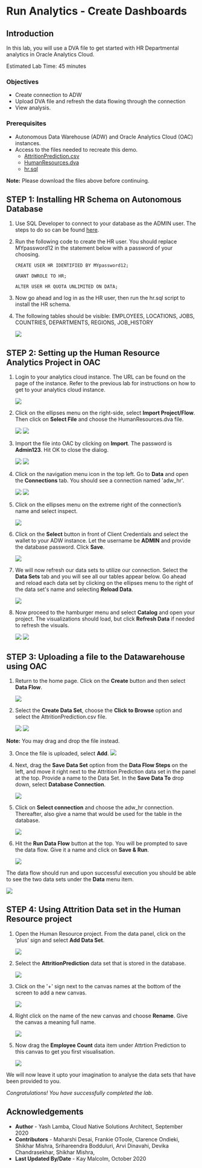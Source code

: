 # Run Analytics - Create Dashboards

## Introduction

In this lab, you will use a DVA file to get started with HR Departmental analytics in Oracle Analytics Cloud.

Estimated Lab Time: 45 minutes

### Objectives

- Create connection to ADW  
- Upload DVA file and refresh the data flowing through the connection
- View analysis.

### Prerequisites

- Autonomous Data Warehouse (ADW) and Oracle Analytics Cloud (OAC) instances.
- Access to the files needed to recreate this demo. 
    - [AttritionPrediction.csv](https://objectstorage.us-ashburn-1.oraclecloud.com/p/fp-wLXQ7mf0Q5Dtae0hH9o1VABJujAfRI2UOVs4dzsU/n/oradbclouducm/b/bucket-20200907-1650/o/AttritionPrediction.csv)
    - [HumanResources.dva](https://objectstorage.us-ashburn-1.oraclecloud.com/p/0VqpqURMs3ARIovzyCfR369sv5qqvVxMkmGbag8-wWA/n/oradbclouducm/b/bucket-20200907-1650/o/HumanResource.dva)
    - [hr.sql](https://objectstorage.us-ashburn-1.oraclecloud.com/p/k_O2qXLAvew-YfooziwLpiHgHau_1HQO6438oc20m2LM3WwhH1gGQElUZTs8bBjZ/n/oradbclouducm/b/bucket-20200907-1650/o/hr.sql)

**Note:** Please download the files above before continuing.

## **STEP 1:** Installing HR Schema on Autonomous Database

1. Use SQL Developer to connect to your database as the ADMIN user. The steps to do so can be found [here](https://docs.oracle.com/en/cloud/paas/autonomous-data-warehouse-cloud/user/connect-sql-dev182.html#GUID-14217939-3E8F-4782-BFF2-021199A908FD).

2. Run the following code to create the HR user. You should replace MYpassword12 in the statement below with a password of your choosing.

    ```
    CREATE USER HR IDENTIFIED BY MYpassword12;
    
    GRANT DWROLE TO HR;

    ALTER USER HR QUOTA UNLIMITED ON DATA;
    ```

3. Now go ahead and log in as the HR user, then run the hr.sql script to install the HR schema. 

4. The following tables should be visible: EMPLOYEES, LOCATIONS, JOBS, COUNTRIES, DEPARTMENTS, REGIONS, JOB_HISTORY

    ![](./images/1.png " ")
    
## **STEP 2:** Setting up the Human Resource Analytics Project in OAC

1. Login to your analytics cloud instance. The URL can be found on the page of the instance. Refer to the previous lab for instructions on how to get to your analytics cloud instance.

    ![](./images/2.png " ")

2. Click on the ellipses menu on the right-side, select **Import Project/Flow**. Then click on **Select File** and choose the HumanResources.dva file.

    ![](./images/3.png " ")
    ![](./images/4.png " ")

3.  Import the file into OAC by clicking on **Import**. The password is **Admin123**. Hit OK to close the dialog. 

    ![](./images/5.png " ")
    ![](./images/6.png " ")

4. Click on the navigation menu icon in the top left. Go to **Data** and open the **Connections** tab. You should see a connection named 'adw_hr'. 

    ![](./images/7.png " ")
    ![](./images/7a.png " ")

5. Click on the ellipses menu on the extreme right of the connection’s name and select inspect.

     ![](./images/7b.png " ")

6. Click on the **Select** button in front of Client Credentials and select the wallet to your ADW instance. Let the username be **ADMIN** and provide the database password. Click **Save**.

    ![](./images/8.png " ")

7. We will now refresh our data sets to utilize our connection. Select the **Data Sets** tab and you will see all our tables appear below. Go ahead and reload each data set by clicking on the ellipses menu to the right of the data set's name and selecting **Reload Data**.

    ![](./images/9.png " ")

8. Now proceed to the hamburger menu and select **Catalog** and open your project. The visualizations should load, but click **Refresh Data** if needed to refresh the visuals.

    ![](./images/10.png " ")
    ![](./images/10a.png " ")

## **STEP 3:** Uploading a file to the Datawarehouse using OAC

1. Return to the home page. Click on the **Create** button and then select **Data Flow**.

    ![](./images/11.png " ")

2. Select the **Create Data Set**, choose the **Click to Browse** option and select the AttritionPrediction.csv file. 

    ![](./images/12.png " ")
    ![](./images/13.png " ")

**Note:** You may drag and drop the file instead.

3. Once the file is uploaded, select **Add**.
    ![](./images/14.png " ")

4. Next, drag the **Save Data Set** option from the **Data Flow Steps** on the left, and move it right next to the Attrition Prediction data set in the panel at the top. Provide a name to the Data Set. In the **Save Data To** drop down, select **Database Connection**. 

    ![](./images/15.png " ")

5. Click on **Select connection** and choose the adw_hr connection. Thereafter, also give a name that would be used for the table in the database.

    ![](./images/16.png " ")

6. Hit the **Run Data Flow** button at the top. You will be prompted to save the data flow. Give it a name and click on **Save & Run**.

    ![](./images/17.png " ")

The data flow should run and upon successful execution you should be able to see the two data sets under the **Data** menu item.

![](./images/18.png " ")

## **STEP 4:** Using Attrition Data set in the Human Resource project

1. Open the Human Resource project. From the data panel, click on the 'plus' sign and select **Add Data Set**.

    ![](./images/19.png " ")

2. Select the **AttritionPrediction** data set that is stored in the database.    
    
    ![](./images/20.png " ")

3. Click on the '+' sign next to the canvas names at the bottom of the screen to add a new canvas. 

    ![](./images/21.png " ")

4. Right click on the name of the new canvas and choose **Rename**. Give the canvas a meaning full name.

    ![](./images/22.png " ")

5. Now drag the **Employee Count** data item under Attrtion Prediction to this canvas to get you first visualisation. 

    ![](./images/23.png " ")

We will now leave it upto your imagination to analyse the data sets that have been provided to you.

*Congratulations! You have successfully completed the lab*.

## Acknowledgements
 - **Author** - Yash Lamba, Cloud Native Solutions Architect, September 2020
 - **Contributors** - Maharshi Desai, Frankie OToole, Clarence Ondieki, Shikhar Mishra, Srihareendra Bodduluri, Arvi Dinavahi, Devika Chandrasekhar, Shikhar Mishra,
 - **Last Updated By/Date** - Kay Malcolm, October 2020

